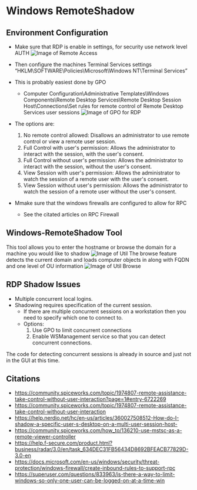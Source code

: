 # Windows RemoteShadow
 
## Environment Configuration

- Make sure that RDP is enable in settings, for security use network level AUTH
![Image of Remote Access](https://github.com/Mentaleak/Windows-RemoteShadow/blob/master/docs/Remote_access.png?raw=true)
- Then configure the machines Terminal Services settings “HKLM\SOFTWARE\Policies\Microsoft\Windows NT\Terminal Services” 
 - This is probably easiest done by GPO
   - Computer Configuration\Administrative Templates\Windows Components\Remote Desktop Services\Remote Desktop Session Host\Connections\Set rules for remote control of Remote Desktop Services user sessions
![Image of GPO for RDP](https://github.com/Mentaleak/Windows-RemoteShadow/blob/master/docs/GroupPolicy.png?raw=true)
 - The options are:
      1. No remote control allowed: Disallows an administrator to use remote control or view a remote user session.
      2. Full Control with user's permission: Allows the administrator to interact with the session, with the user's consent.
      3. Full Control without user's permission: Allows the administrator to interact with the session, without the user's consent.
      4. View Session with user's permission: Allows the administrator to watch the session of a remote user with the user's consent. 
      5. View Session without user's permission: Allows the administrator to watch the session of a remote user without the user's consent.
 
- Mmake sure that the windows firewalls are configured to allow for RPC
  - See the citated articles on RPC Firewall

## Windows-RemoteShadow Tool
 This tool allows you to enter the hostname or browse the domain for a machine you would like to shadow
 ![Image of Util](https://github.com/Mentaleak/Windows-RemoteShadow/blob/master/docs/Utility.png?raw=true)
 The browse feature detects the current domain and loads computer objects in along with FQDN and one level of OU information
 ![Image of Util Browse](https://github.com/Mentaleak/Windows-RemoteShadow/blob/master/docs/Select%20Macchine%20Browse.png?raw=true)


## RDP Shadow Issues
- Multiple concurrent local logins.
- Shadowing requires specification of the current session.
  -	If there are multiple concurrent sessions on a workstation then you need to specify which one to connect to.
  - Options:
    1.	Use GPO to limit concurrent connections
    2.	Enable WSManagement service so that you can detect concurrent connections. 

The code for detecting concurrent sessions is already in source and just not in the GUI at this time.






## Citations
- https://community.spiceworks.com/topic/1974807-remote-assistance-take-control-without-user-interaction?page=1#entry-6722269
- https://community.spiceworks.com/topic/1974807-remote-assistance-take-control-without-user-interaction
- https://help.nerdio.net/hc/en-us/articles/360027508512-How-do-I-shadow-a-specific-user-s-desktop-on-a-multi-user-session-host-
- https://community.spiceworks.com/how_to/136210-use-mstsc-as-a-remote-viewer-controller
- https://help.f-secure.com/product.html?business/radar/3.0/en/task_634DEC31FB56434D8692BFEACB77829D-3.0-en
- https://docs.microsoft.com/en-us/windows/security/threat-protection/windows-firewall/create-inbound-rules-to-support-rpc
- https://superuser.com/questions/833963/is-there-a-way-to-limit-windows-so-only-one-user-can-be-logged-on-at-a-time-win
